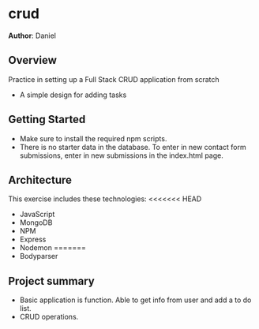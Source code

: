 # crud

**Author**: Daniel

## Overview
Practice in setting up a Full Stack CRUD application from scratch
* A simple design for adding tasks


## Getting Started
* Make sure to install the required npm scripts.
* There is no starter data in the database. To enter in new contact form submissions, enter in new submissions in the index.html page.

## Architecture
This exercise includes these technologies:
<<<<<<< HEAD
* JavaScript
* MongoDB
* NPM
* Express
* Nodemon
=======
* Bodyparser

## Project summary
* Basic application is function. Able to get info from user and add a to do list.
* CRUD operations.

